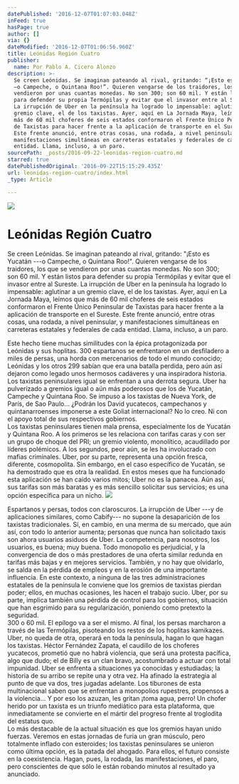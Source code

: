 ```yaml
---
datePublished: '2016-12-07T01:07:03.048Z'
inFeed: true
hasPage: true
author: []
via: {}
dateModified: '2016-12-07T01:06:56.960Z'
title: Leónidas Región Cuatro
publisher:
  name: Por Pablo A. Cicero Alonzo
description: >-
  Se creen Leónidas. Se imaginan pateando al rival, gritando: “¡Esto es Yucatán
  —o Campeche, o Quintana Roo!”. Quieren vengarse de los traidores, los que se
  vendieron por unas cuantas monedas. No son 300; son 60 mil. Y están listos
  para defender su propia Termópilas y evitar que el invasor entre al Sureste.
  La irrupción de Uber en la península ha logrado lo impensable: aglutinar a un
  gremio clave, el de los taxistas. Ayer, aquí en La Jornada Maya, leímos que
  más de 60 mil choferes de seis estados conformaron el Frente Único Peninsular
  de Taxistas para hacer frente a la aplicación de transporte en el Sureste.
  Este frente anunció, entre otras cosas, una rodada, a nivel peninsular, y
  manifestaciones simultáneas en carreteras estatales y federales de cada
  entidad. Llama, incluso, a un paro.
sourcePath: _posts/2016-09-22-leonidas-region-cuatro.md
starred: true
datePublishedOriginal: '2016-09-22T15:15:29.435Z'
url: leonidas-region-cuatro/index.html
_type: Article

---
```

![](https://the-grid-user-content.s3-us-west-2.amazonaws.com/937de29e-aac3-4def-8e8e-7e752be0ef38.gif)

# Leónidas Región Cuatro

Se creen Leónidas. Se imaginan pateando al rival, gritando: "¡Esto es Yucatán ---o Campeche, o Quintana Roo!". Quieren vengarse de los traidores, los que se vendieron por unas cuantas monedas. No son 300; son 60 mil. Y están listos para defender su propia Termópilas y evitar que el invasor entre al Sureste. La irrupción de Uber en la península ha logrado lo impensable: aglutinar a un gremio clave, el de los taxistas. Ayer, aquí en La Jornada Maya, leímos que más de 60 mil choferes de seis estados conformaron el Frente Único Peninsular de Taxistas para hacer frente a la aplicación de transporte en el Sureste. Este frente anunció, entre otras cosas, una rodada, a nivel peninsular, y manifestaciones simultáneas en carreteras estatales y federales de cada entidad. Llama, incluso, a un paro.

Este hecho tiene muchas similitudes con la épica protagonizada por Leónidas y sus hoplitas. 300 espartanos se enfrentaron en un desfiladero a miles de persas, una horda con mercenarios de todo el mundo conocido; Leónidas y los otros 299 sabían que era una batalla perdida, pero aún así dejaron como legado unos hermosos cadáveres y una inspiradora historia. Los taxistas peninsulares igual se enfrentan a una derrota segura. Uber ha pulverizado a gremios igual o aún más poderosos que los de Yucatán, Campeche y Quintana Roo. Se impuso a los taxistas de Nueva York, de París, de Sao Paulo... ¿Podrán los David yucatecos, campechanos y quintanarroenses imponerse a este Goliat internacional? No lo creo. Ni con el apoyo total de sus respectivos gobiernos.   
Los taxistas peninsulares tienen mala prensa, especialmente los de Yucatán y Quintana Roo. A los primeros se les relaciona con tarifas caras y con ser un grupo de choque del PRI; un gremio violento, monolítico, acaudillado por líderes polémicos. A los segundos, peor aún, se les ha involucrado con mafias criminales. Uber, por su parte, representa una opción fresca, diferente, cosmopolita. Sin embargo, en el caso específico de Yucatán, se ha demostrado que es otra la realidad. En estos meses que ha funcionado esta aplicación se han caído varios mitos; Uber no es la panacea. Aún así, sus tarifas son más baratas y es más sencillo solicitar sus servicios; es una opción específica para un nicho.
![](https://the-grid-user-content.s3-us-west-2.amazonaws.com/04e7b653-5f03-46e7-a38e-7b6f1821b6ec.png)

Espartanos y persas, todos con claroscuros. La irrupción de Uber ---y de aplicaciones similares, como Cabify--- no supone la desaparición de los taxistas tradicionales. Sí, en cambio, en una merma de su mercado, que aún así, con todo lo anterior aumenta; personas que nunca han solicitado taxis son ahora usuarios asiduos de Uber. La competencia, para nosotros, los usuarios, es buena; muy buena. Todo monopolio es perjudicial, y la convergencia de dos o más prestadores de una oferta similar redunda en tarifas más bajas y en mejores servicios. También, y no hay que olvidarlo, se salda en la pérdida de empleos y en la erosión de una importante influencia. En este contexto, a ninguna de las tres administraciones estatales de la península le conviene que los gremios de taxistas pierdan poder; ellos, en muchas ocasiones, les hacen el trabajo sucio. Uber, por su parte, implica también una pérdida de control para los gobiernos, situación que han esgrimido para su regularización, poniendo como pretexto la seguridad.   
300 o 60 mil. El epílogo va a ser el mismo. Al final, los persas marcharon a través de las Termópilas, pisoteando los restos de los hoplitas kamikazes. Uber, no queda de otra, operará en toda la península, hagan lo que hagan los taxistas. Héctor Fernández Zapata, el caudillo de los choferes yucatecos, prometió que no habrá violencia, que será una protesta pacífica, algo que dudo; el de Billy es un clan bravo, acostumbrado a actuar con total impunidad. Uber se enfrenta a situaciones ya conocidas y estudiadas; la historia de su arribo se repite una y otra vez. Ha afinado la estrategia al punto de que va dos, tres jugadas adelante. Los tiburones de esta multinacional saben que se enfrentan a monopolios rupestres, propensos a la violencia... Y por eso los azuzan, les gritan ¡toma agua, perro! Un chofer herido por un taxista es un triunfo mediático para esta plataforma, que inmediatamente se convierte en el mártir del progreso frente al troglodita del estatus quo.   
Lo más destacable de la actual situación es que los gremios hayan unido fuerzas. Veremos en estas jornadas de furia un gran músculo, pero totalmente inflado con esteroides; los taxistas peninsulares se unieron como última opción, es la patada del ahogado. Para ellos, el futuro consiste en la coexistencia. Hagan, pues, la rodada, las manifestaciones, el paro, pero conscientes de que sólo le están robando minutos al resultado ya anunciado.
